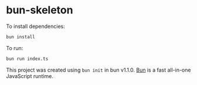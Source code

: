 # bun-skeleton

To install dependencies:

```bash
bun install
```

To run:

```bash
bun run index.ts
```

This project was created using `bun init` in bun v1.1.0. [Bun](https://bun.sh) is a fast all-in-one JavaScript runtime.
